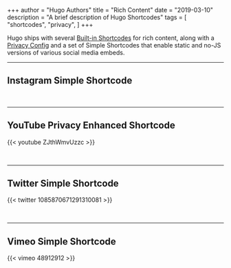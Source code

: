 +++
author = "Hugo Authors"
title = "Rich Content"
date = "2019-03-10"
description = "A brief description of Hugo Shortcodes"
tags = [
    "shortcodes",
    "privacy",
]
+++

Hugo ships with several [Built-in Shortcodes](https://gohugo.io/content-management/shortcodes/#use-hugo-s-built-in-shortcodes) for rich content, along with a [Privacy Config](https://gohugo.io/about/hugo-and-gdpr/) and a set of Simple Shortcodes that enable static and no-JS versions of various social media embeds.
<!--more-->
---

## Instagram Simple Shortcode


<br>

---

## YouTube Privacy Enhanced Shortcode

{{< youtube ZJthWmvUzzc >}}

<br>

---

## Twitter Simple Shortcode

{{< twitter 1085870671291310081 >}}

<br>

---

## Vimeo Simple Shortcode

{{< vimeo 48912912 >}}
